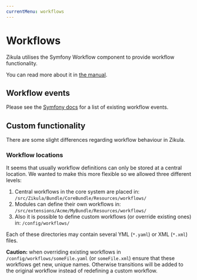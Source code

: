 ```yaml
---
currentMenu: workflows
---
```

# Workflows

Zikula utilises the Symfony Workflow component to provide workflow functionality.

You can read more about it in [the manual](https://symfony.com/doc/current/components/workflow.html).

## Workflow events

Please see the [Symfony docs](https://symfony.com/doc/current/workflow/usage.html#using-events) for a list of existing workflow events.

## Custom functionality

There are some slight differences regarding workflow behaviour in Zikula.

### Workflow locations

It seems that usually workflow definitions can only be stored at a central location. We wanted to make this more flexible so we allowed three different levels:

1. Central workflows in the core system are placed in: `/src/Zikula/Bundle/CoreBundle/Resources/workflows/`
2. Modules can define their own workflows in: `/src/extensions/Acme/MyBundle/Resources/workflows/`
3. Also it is possible to define custom workflows (or override existing ones) in: `/config/workflows/`

Each of these directories may contain several YML (`*.yaml`) or XML (`*.xml`) files.

**Caution:** when overriding existing workflows in `/config/workflows/someFile.yaml` (or `someFile.xml`) ensure that these workflows get new, unique names. Otherwise transitions will be added to the original workflow instead of redefining a custom workflow.
